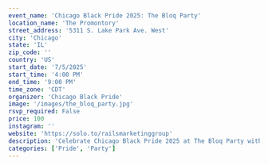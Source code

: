 ```yaml
---
event_name: 'Chicago Black Pride 2025: The Bloq Party'
location_name: 'The Promontory'
street_address: '5311 S. Lake Park Ave. West'
city: 'Chicago'
state: 'IL'
zip_code: ''
country: 'US'
start_date: '7/5/2025'
start_time: '4:00 PM'
end_time: '9:00 PM'
time_zone: 'CDT'
organizer: 'Chicago Black Pride'
image: '/images/the_bloq_party.jpg'
rsvp_required: False
price: 100
instagram: ''
website: 'https://solo.to/railsmarketinggroup'
description: 'Celebrate Chicago Black Pride 2025 at The Bloq Party with music, dancing, and community vibes at The Promontory.'
categories: ['Pride', 'Party']
---
```

